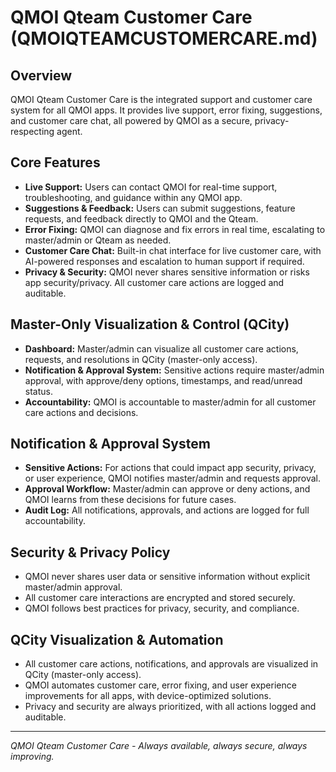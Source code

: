 # QMOI Qteam Customer Care (QMOIQTEAMCUSTOMERCARE.md)

## Overview
QMOI Qteam Customer Care is the integrated support and customer care system for all QMOI apps. It provides live support, error fixing, suggestions, and customer care chat, all powered by QMOI as a secure, privacy-respecting agent.

## Core Features
- **Live Support:** Users can contact QMOI for real-time support, troubleshooting, and guidance within any QMOI app.
- **Suggestions & Feedback:** Users can submit suggestions, feature requests, and feedback directly to QMOI and the Qteam.
- **Error Fixing:** QMOI can diagnose and fix errors in real time, escalating to master/admin or Qteam as needed.
- **Customer Care Chat:** Built-in chat interface for live customer care, with AI-powered responses and escalation to human support if required.
- **Privacy & Security:** QMOI never shares sensitive information or risks app security/privacy. All customer care actions are logged and auditable.

## Master-Only Visualization & Control (QCity)
- **Dashboard:** Master/admin can visualize all customer care actions, requests, and resolutions in QCity (master-only access).
- **Notification & Approval System:** Sensitive actions require master/admin approval, with approve/deny options, timestamps, and read/unread status.
- **Accountability:** QMOI is accountable to master/admin for all customer care actions and decisions.

## Notification & Approval System
- **Sensitive Actions:** For actions that could impact app security, privacy, or user experience, QMOI notifies master/admin and requests approval.
- **Approval Workflow:** Master/admin can approve or deny actions, and QMOI learns from these decisions for future cases.
- **Audit Log:** All notifications, approvals, and actions are logged for full accountability.

## Security & Privacy Policy
- QMOI never shares user data or sensitive information without explicit master/admin approval.
- All customer care interactions are encrypted and stored securely.
- QMOI follows best practices for privacy, security, and compliance.

## QCity Visualization & Automation
- All customer care actions, notifications, and approvals are visualized in QCity (master-only access).
- QMOI automates customer care, error fixing, and user experience improvements for all apps, with device-optimized solutions.
- Privacy and security are always prioritized, with all actions logged and auditable.

---
*QMOI Qteam Customer Care - Always available, always secure, always improving.* 